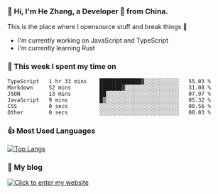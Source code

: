 ### 👋 Hi, I'm He Zhang, a Developer 🚀 from China.

This is the place where I opensource stuff and break things :rofl:

- I’m currently working on JavaScript and TypeScript
- I’m currently learning Rust

### 💪 This week I spent my time on 
<!--START_SECTION:waka-->

```text
TypeScript   1 hr 33 mins    █████████████▓░░░░░░░░░░░   55.03 %
Markdown     52 mins         ███████▓░░░░░░░░░░░░░░░░░   31.08 %
JSON         13 mins         ██░░░░░░░░░░░░░░░░░░░░░░░   07.97 %
JavaScript   9 mins          █▒░░░░░░░░░░░░░░░░░░░░░░░   05.32 %
CSS          0 secs          ░░░░░░░░░░░░░░░░░░░░░░░░░   00.56 %
Other        0 secs          ░░░░░░░░░░░░░░░░░░░░░░░░░   00.03 %
```

<!--END_SECTION:waka-->

### 👍 Most Used Languages
[![Top Langs](https://github-readme-stats.vercel.app/api/top-langs/?username=zhanghecool&layout=compact)](https://zhanghe.cool)

### 🌈 My blog 
[![Click to enter my website](https://cdn.jsdelivr.net/gh/zhanghecool/assets/images/gif/zhanghecools.gif)](https://zhanghe.cool)
